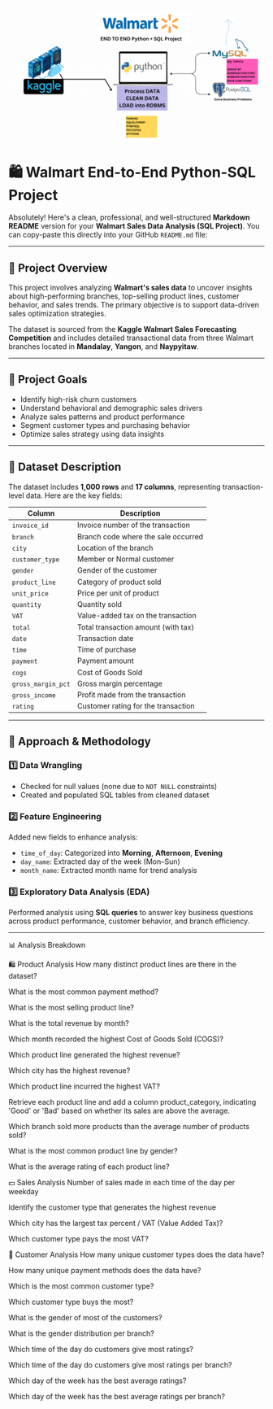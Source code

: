 ![Walmart Sales Project](Walmart%20Project.png)

# 🛍️ Walmart End-to-End Python-SQL Project
Absolutely! Here's a clean, professional, and well-structured **Markdown README** version for your **Walmart Sales Data Analysis (SQL Project)**. You can copy-paste this directly into your GitHub `README.md` file:

---

## 📌 Project Overview

This project involves analyzing **Walmart's sales data** to uncover insights about high-performing branches, top-selling product lines, customer behavior, and sales trends. The primary objective is to support data-driven sales optimization strategies.

The dataset is sourced from the **Kaggle Walmart Sales Forecasting Competition** and includes detailed transactional data from three Walmart branches located in **Mandalay**, **Yangon**, and **Naypyitaw**.

---

## 🎯 Project Goals

* Identify high-risk churn customers
* Understand behavioral and demographic sales drivers
* Analyze sales patterns and product performance
* Segment customer types and purchasing behavior
* Optimize sales strategy using data insights

---

## 📁 Dataset Description

The dataset includes **1,000 rows** and **17 columns**, representing transaction-level data. Here are the key fields:

| Column             | Description                         |
| ------------------ | ----------------------------------- |
| `invoice_id`       | Invoice number of the transaction   |
| `branch`           | Branch code where the sale occurred |
| `city`             | Location of the branch              |
| `customer_type`    | Member or Normal customer           |
| `gender`           | Gender of the customer              |
| `product_line`     | Category of product sold            |
| `unit_price`       | Price per unit of product           |
| `quantity`         | Quantity sold                       |
| `VAT`              | Value-added tax on the transaction  |
| `total`            | Total transaction amount (with tax) |
| `date`             | Transaction date                    |
| `time`             | Time of purchase                    |
| `payment`          | Payment amount                      |
| `cogs`             | Cost of Goods Sold                  |
| `gross_margin_pct` | Gross margin percentage             |
| `gross_income`     | Profit made from the transaction    |
| `rating`           | Customer rating for the transaction |

---

## 🧪 Approach & Methodology

### 1️⃣ Data Wrangling

* Checked for null values (none due to `NOT NULL` constraints)
* Created and populated SQL tables from cleaned dataset

### 2️⃣ Feature Engineering

Added new fields to enhance analysis:

* `time_of_day`: Categorized into **Morning**, **Afternoon**, **Evening**
* `day_name`: Extracted day of the week (Mon–Sun)
* `month_name`: Extracted month name for trend analysis

### 3️⃣ Exploratory Data Analysis (EDA)

Performed analysis using **SQL queries** to answer key business questions across product performance, customer behavior, and branch efficiency.

---
📊 Analysis Breakdown

🛍️ Product Analysis
How many distinct product lines are there in the dataset?

What is the most common payment method?

What is the most selling product line?

What is the total revenue by month?

Which month recorded the highest Cost of Goods Sold (COGS)?

Which product line generated the highest revenue?

Which city has the highest revenue?

Which product line incurred the highest VAT?

Retrieve each product line and add a column product_category, indicating 'Good' or 'Bad' based on whether its sales are above the average.

Which branch sold more products than the average number of products sold?

What is the most common product line by gender?

What is the average rating of each product line?

💵 Sales Analysis
Number of sales made in each time of the day per weekday

Identify the customer type that generates the highest revenue

Which city has the largest tax percent / VAT (Value Added Tax)?

Which customer type pays the most VAT?

👥 Customer Analysis
How many unique customer types does the data have?

How many unique payment methods does the data have?

Which is the most common customer type?

Which customer type buys the most?

What is the gender of most of the customers?

What is the gender distribution per branch?

Which time of the day do customers give most ratings?

Which time of the day do customers give most ratings per branch?

Which day of the week has the best average ratings?

Which day of the week has the best average ratings per branch?
